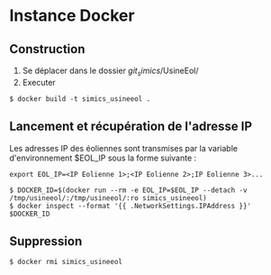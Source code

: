 # Instance Docker

## Construction
1. Se déplacer dans le dossier $git_simics$/UsineEol/
2. Executer
```
$ docker build -t simics_usineeol .
```

## Lancement et récupération de l'adresse IP
Les adresses IP des éoliennes sont transmises par la variable d'environnement $EOL_IP sous la forme suivante :
```
export EOL_IP=<IP Eolienne 1>;<IP Eolienne 2>;IP Eolienne 3>...
```

```
$ DOCKER_ID=$(docker run --rm -e EOL_IP=$EOL_IP --detach -v /tmp/usineeol/:/tmp/usineeol/:ro simics_usineeol)
$ docker inspect --format '{{ .NetworkSettings.IPAddress }}' $DOCKER_ID
```

## Suppression
```
$ docker rmi simics_usineeol
```
